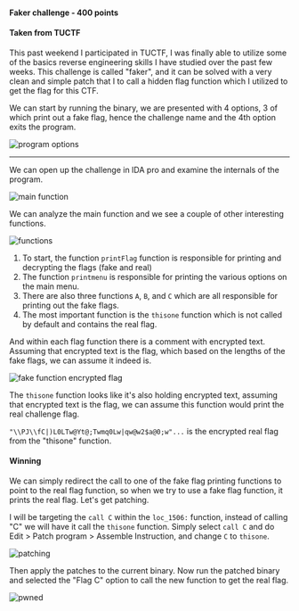 #### Faker challenge -  400 points
#### Taken from TUCTF

This past weekend I participated in TUCTF, I was finally able to utilize some of the basics reverse engineering skills I have studied over the past few weeks. This challenge is called "faker", and it can be solved with a very clean and simple patch that I to call a hidden flag function which I utilized to get the flag for this CTF.

We can start by running the binary, we are presented with 4 options, 3 of which print out a fake flag, hence the challenge name and the 4th option exits the program. 

![program options](https://raw.githubusercontent.com/x00pwn/reverse-engineering-practice/master/images/0-faker.png)

----

We can open up the challenge in IDA pro and examine the internals of the program.

![main function](https://raw.githubusercontent.com/x00pwn/reverse-engineering-practice/master/images/1-faker.png)

We can analyze the main function and we see a couple of other interesting functions. 

![functions](https://raw.githubusercontent.com/x00pwn/reverse-engineering-practice/master/images/4-faker.png)

1. To start, the function `printFlag` function is responsible for printing and decrypting the flags (fake and real)
2. The function `printmenu` is responsible for printing the various options on the main menu.
3. There are also three functions `A`, `B`, and `C` which are all responsible for printing out the fake flags. 
4. The most important function is the `thisone` function which is not called by default and contains the real flag.


And within each flag function there is a comment with encrypted text. Assuming that encrypted text is the flag, which based on the lengths of the fake flags, we can assume it indeed is.

![fake function encrypted flag](https://raw.githubusercontent.com/x00pwn/reverse-engineering-practice/master/images/2-faker.png)

The `thisone` function looks like it's also holding encrypted text, assuming that encrypted text is the flag, we can assume this function would print the real challenge flag. 

`"\\PJ\\fC|)L0LTw@Yt@;Twmq0Lw|qw@w2$a@0;w"...` is the encrypted real flag from the "thisone" function.

#### Winning

We can simply redirect the call to one of the fake flag printing functions to point to the real flag function, so when we try to use a fake flag function, it prints the real flag. Let's get patching. 

I will be targeting the `call C` within the `loc_1506:` function, instead of calling "C" we will have it call the `thisone` function. Simply select `call C` and do Edit > Patch program > Assemble Instruction, and change `C` to `thisone`. 

![patching](https://raw.githubusercontent.com/x00pwn/reverse-engineering-practice/master/images/3-faker.png)

Then apply the patches to the current binary. Now run the patched binary and selected the "Flag C" option to call the new function to get the real flag.

![pwned](https://raw.githubusercontent.com/x00pwn/reverse-engineering-practice/master/images/5-faker.png)
